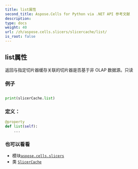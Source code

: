 ```yaml
---
title: list属性
second_title: Aspose.Cells for Python via .NET API 参考文献
description:
type: docs
weight: 40
url: /zh/aspose.cells.slicers/slicercache/list/
is_root: false
---
```

## list属性

返回与指定切片器缓存关联的切片器是否基于非 OLAP 数据源。只读

### 例子

```python

print(slicerCache.list)

```
### 定义：
```python
@property
def list(self):
    ...
```

### 也可以看看
* 模块[`aspose.cells.slicers`](../../)
* 类 [`SlicerCache`](/cells/python-net/zh/aspose.cells.slicers/slicercache)

